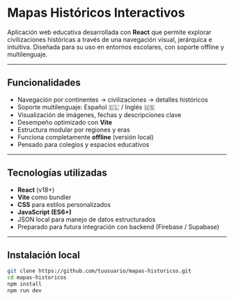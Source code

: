 # Mapas Históricos Interactivos

Aplicación web educativa desarrollada con **React** que permite explorar civilizaciones históricas a través de una navegación visual, jerárquica e intuitiva. Diseñada para su uso en entornos escolares, con soporte offline y multilenguaje.

---

## Funcionalidades

- Navegación por continentes → civilizaciones → detalles históricos
- Soporte multilenguaje: Español 🇨🇱 / Inglés 🇺🇸
- Visualización de imágenes, fechas y descripciones clave
- Desempeño optimizado con **Vite**
- Estructura modular por regiones y eras
- Funciona completamente **offline** (versión local)
- Pensado para colegios y espacios educativos

---

## Tecnologías utilizadas

- **React** (v18+)
- **Vite** como bundler
- **CSS** para estilos personalizados
- **JavaScript (ES6+)**
- JSON local para manejo de datos estructurados
- Preparado para futura integración con backend (Firebase / Supabase)

---

## Instalación local

```bash
git clone https://github.com/tuusuario/mapas-historicos.git
cd mapas-historicos
npm install
npm run dev
